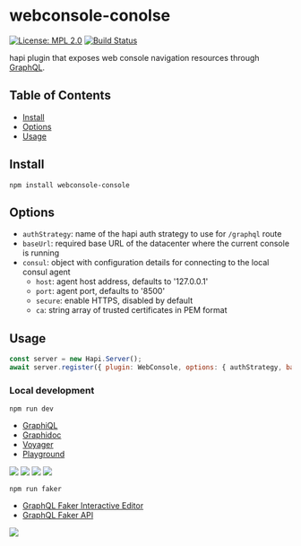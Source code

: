 # webconsole-conolse

[![License: MPL 2.0](https://img.shields.io/badge/License-MPL%202.0-brightgreen.svg)](https://opensource.org/licenses/MPL-2.0) [![Build Status](https://secure.travis-ci.org/joyent/webconsole-console.svg)](http://travis-ci.org/joyent/webconsole-console)


hapi plugin that exposes web console navigation resources through [GraphQL](http://graphql.org).

## Table of Contents

* [Install](#install)
* [Options](#options)
* [Usage](#usage)

## Install

```
npm install webconsole-console
```

## Options

- `authStrategy`: name of the hapi auth strategy to use for `/graphql` route
- `baseUrl`: required base URL of the datacenter where the current console is running
- `consul`: object with configuration details for connecting to the local consul agent
  - `host`: agent host address, defaults to '127.0.0.1'
  - `port`: agent port, defaults to '8500'
  - `secure`: enable HTTPS, disabled by default
  - `ca`: string array of trusted certificates in PEM format


## Usage

```js
const server = new Hapi.Server();
await server.register({ plugin: WebConsole, options: { authStrategy, baseUrl: 'https://us-west.site.com' } });
```


### Local development

```
npm run dev
```

* [GraphiQL](http://0.0.0.0:4000/graphiql)
* [Graphidoc](http://0.0.0.0:4000/doc)
* [Voyager](http://0.0.0.0:4000/voyager)
* [Playground](http://0.0.0.0:4000/playground)

![](https://cldup.com/StGgfIbD3N.png) ![](https://cldup.com/fhpul_AJ13.png)
![](https://cldup.com/A-VwSbvWBe.png) ![](https://cldup.com/08P360Skhx.png)

```
npm run faker
```

* [GraphQL Faker Interactive Editor](http://0.0.0.0:9002/editor)
* [GraphQL Faker API](http://0.0.0.0:9002/graphql)

![](https://cldup.com/VWadVMorQ0.png)
